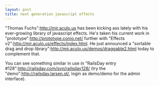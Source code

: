 ```yaml
--- 
layout: post
title: next generation javascript effects
---
```

"Thomas Fuchs":http://mir.aculo.us has been kicking ass lately with his ever-growing library of javascript effects.  He's taken his current work in "prototype":http://prototype.conio.net/ further with "Effects v2":http://mir.aculo.us/effects/index.html.  He just announced a "sortable drag and drop library":http://mir.aculo.us/demos/draggable2.html today to complement that.  

You can see something similar in use in "RailsDay entry #128":http://railsday.com/svn/railsday128/ (try the "demo":http://railsday.larsen.st/, login as demo/demo for the admin interface).
